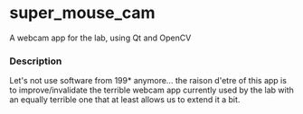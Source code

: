 super_mouse_cam
===============

A webcam app for the lab, using Qt and OpenCV

### Description

Let's not use software from 199* anymore... the raison d'etre of this app is to improve/invalidate the terrible webcam app currently used by the lab with an equally terrible one that at least allows us to extend it a bit. 
